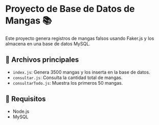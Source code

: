 # Proyecto de Base de Datos de Mangas 📚

Este proyecto genera registros de mangas falsos usando Faker.js y los almacena en una base de datos MySQL.

## 📂 Archivos principales
- `index.js`: Genera 3500 mangas y los inserta en la base de datos.
- `consultar.js`: Consulta la cantidad total de mangas.
- `consultarTodo.js`: Muestra los primeros 50 mangas.

## 🔧 Requisitos
- Node.js
- MySQL
